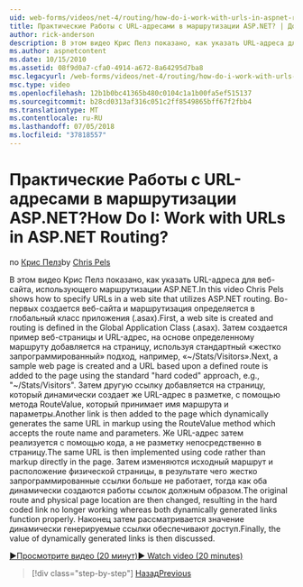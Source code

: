 ```yaml
---
uid: web-forms/videos/net-4/routing/how-do-i-work-with-urls-in-aspnet-routing
title: Практические Работы с URL-адресами в маршрутизации ASP.NET? | Документы Майкрософт
author: rick-anderson
description: В этом видео Крис Пелз показано, как указать URL-адреса для веб-сайта, использующего маршрутизации ASP.NET. Во-первых создается веб-сайта и маршрутизация определяется в ГК...
ms.author: aspnetcontent
ms.date: 10/15/2010
ms.assetid: 08f9d0a7-cfa0-4914-a672-8a64295d7ba8
msc.legacyurl: /web-forms/videos/net-4/routing/how-do-i-work-with-urls-in-aspnet-routing
msc.type: video
ms.openlocfilehash: 12b1b0bc41365b480c0104c1a1b00fa5ef515137
ms.sourcegitcommit: b28cd0313af316c051c2ff8549865bff67f2fbb4
ms.translationtype: MT
ms.contentlocale: ru-RU
ms.lasthandoff: 07/05/2018
ms.locfileid: "37818557"
---
```

<a name="how-do-i-work-with-urls-in-aspnet-routing"></a><span data-ttu-id="56811-105">Практические Работы с URL-адресами в маршрутизации ASP.NET?</span><span class="sxs-lookup"><span data-stu-id="56811-105">How Do I: Work with URLs in ASP.NET Routing?</span></span>
====================
<span data-ttu-id="56811-106">по [Крис Пелз](https://twitter.com/chrispels)</span><span class="sxs-lookup"><span data-stu-id="56811-106">by [Chris Pels](https://twitter.com/chrispels)</span></span>

<span data-ttu-id="56811-107">В этом видео Крис Пелз показано, как указать URL-адреса для веб-сайта, использующего маршрутизации ASP.NET.</span><span class="sxs-lookup"><span data-stu-id="56811-107">In this video Chris Pels shows how to specify URLs in a web site that utilizes ASP.NET routing.</span></span> <span data-ttu-id="56811-108">Во-первых создается веб-сайта и маршрутизация определяется в глобальный класс приложения (.asax).</span><span class="sxs-lookup"><span data-stu-id="56811-108">First, a web site is created and routing is defined in the Global Application Class (.asax).</span></span> <span data-ttu-id="56811-109">Затем создается пример веб-страницы и URL-адрес, на основе определенному маршруту добавляется на страницу, используя стандартный «жестко запрограммированный» подход, например, «~/Stats/Visitors».</span><span class="sxs-lookup"><span data-stu-id="56811-109">Next, a sample web page is created and a URL based upon a defined route is added to the page using the standard "hard coded" approach, e.g., "~/Stats/Visitors".</span></span> <span data-ttu-id="56811-110">Затем другую ссылку добавляется на страницу, который динамически создает же URL-адрес в разметке, с помощью метода RouteValue, который принимает имя маршрута и параметры.</span><span class="sxs-lookup"><span data-stu-id="56811-110">Another link is then added to the page which dynamically generates the same URL in markup using the RouteValue method which accepts the route name and parameters.</span></span> <span data-ttu-id="56811-111">Же URL-адрес затем реализуется с помощью кода, а не разметку непосредственно в страницу.</span><span class="sxs-lookup"><span data-stu-id="56811-111">The same URL is then implemented using code rather than markup directly in the page.</span></span> <span data-ttu-id="56811-112">Затем изменяются исходный маршрут и расположение физической страницы, в результате чего жестко запрограммированные ссылки больше не работает, тогда как оба динамически создаются работы ссылок должным образом.</span><span class="sxs-lookup"><span data-stu-id="56811-112">The original route and physical page location are then changed, resulting in the hard coded link no longer working whereas both dynamically generated links function properly.</span></span> <span data-ttu-id="56811-113">Наконец затем рассматривается значение динамически генерируемые ссылки обеспечивают доступ.</span><span class="sxs-lookup"><span data-stu-id="56811-113">Finally, the value of dynamically generated links is then discussed.</span></span>

[<span data-ttu-id="56811-114">&#9654;Просмотрите видео (20 минут)</span><span class="sxs-lookup"><span data-stu-id="56811-114">&#9654; Watch video (20 minutes)</span></span>](https://channel9.msdn.com/Blogs/ASP-NET-Site-Videos/how-do-i-work-with-urls-in-aspnet-routing)

> [!div class="step-by-step"]
> [<span data-ttu-id="56811-115">Назад</span><span class="sxs-lookup"><span data-stu-id="56811-115">Previous</span></span>](how-do-i-use-routing-with-aspnet-web-forms.md)

